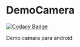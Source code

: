 # DemoCamera
[![Codacy Badge](https://app.codacy.com/project/badge/Grade/1549b18519c14846b1cec6bfd01b4155)](https://www.codacy.com?utm_source=github.com&amp;utm_medium=referral&amp;utm_content=mpt1002/DemoCamera&amp;utm_campaign=Badge_Grade)

Demo camara para android
